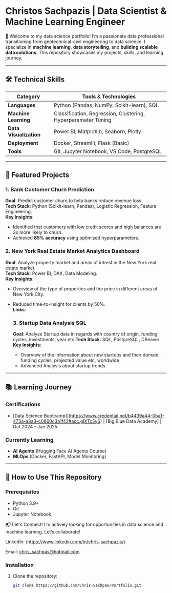 # Christos Sachpazis | Data Scientist & Machine Learning Engineer


👋 Welcome to my data science portfolio! I’m a passionate data professional transitioning from geotechnical-civil engineering to data science. I specialize in **machine learning**, **data storytelling**, and **building scalable data solutions**. This repository showcases my projects, skills, and learning journey.

---

## 🛠️ Technical Skills

| **Category**       | **Tools & Technologies**                                                                 |
|---------------------|-----------------------------------------------------------------------------------------|
| **Languages**       | Python (Pandas, NumPy, Scikit-learn), SQL                                               |
| **Machine Learning**| Classification, Regression, Clustering, Hyperparameter Tuning                          |
| **Data Visualization** | Power BI, Matplotlib, Seaborn, Plotly                                              |
| **Deployment**      | Docker, Streamlit, Flask (Basic)                                                        |
| **Tools**           | Git, Jupyter Notebook, VS Code, PostgreSQL                                              |

---

## 🚀 Featured Projects

### 1. Bank Customer Churn Prediction
**Goal**: Predict customer churn to help banks reduce revenue loss.  
**Tech Stack**: Python (Scikit-learn, Pandas), Logistic Regression, Feature Engineering.  
**Key Insights**:  
- Identified that customers with low credit scores and high balances are 3x more likely to churn.  
- Achieved **85% accuracy** using optimized hyperparameters.  

 

### 2. New York Real Estate Market Analytics Dashboard
**Goal**: Analyze property market and areas of intrest in the New York real estate market.  
**Tech Stack**: Power BI, DAX, Data Modeling.  
**Key Insights**:  
- Overview of the type of properties and the price in different areas of New York City.  
- Reduced time-to-insight for clients by 50%.  
**Links**:  


  ### 3. Startup Data Analysis SQL
  **Goal**: Analyze Startup data in regards with country of origin, funding cycles, investments, year etc
  **Tech Stack**: SQL, PostgreSQL, DBeaver
  **Key Insights**:
  - Overview of the information about new startups and their domain, funding cycles, projected value etc, worldwide
  - Advanced Analysis about startup trends
 



---

## 📚 Learning Journey
### Certifications
- [Data Science Bootcamp]](https://www.credential.net/b4439a44-0ba1-473a-a3a3-c0860c3a1f42#acc.gIXTc5yS) | [Big Blue Data Academy] | Oct 2024 - Jan 2025    

### Currently Learning
- **AI Agents** (Hugging Face Ai Agents Course)  
- **MLOps** (Docker, FastAPI, Model Monitoring)  

---

## 🧩 How to Use This Repository
### Prerequisites
- Python 3.9+
- Git
- Jupyter Notebook


📬 Let's Connect!
I’m actively looking for opportunities in data science and machine learning. Let’s collaborate!

LinkedIn: (https://www.linkedin.com/in/chris-sachpazis/)

Email: chris_sachpas@hotmail.com


### Installation
1. Clone the repository:
   ```bash
   git clone https://github.com/Chris-Sachpas/Portfolio.git
